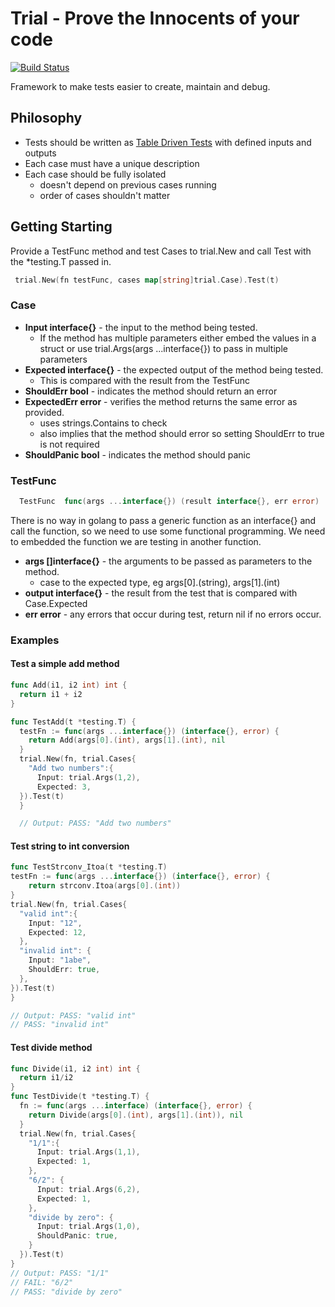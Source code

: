# Trial - Prove the Innocents of your code

[![Build Status](https://travis-ci.com/jbsmith7741/trial.svg?branch=master)](https://travis-ci.com/jbsmith7741/trial)

Framework to make tests easier to create, maintain and debug.

## Philosophy

- Tests should be written as [Table Driven Tests](https://github.com/golang/go/wiki/TableDrivenTests) with defined inputs and outputs
- Each case must have a unique description
- Each case should be fully isolated
  - doesn't depend on previous cases running
  - order of cases shouldn't matter

## Getting Starting

 Provide a TestFunc method and test Cases to trial.New and call Test with the *testing.T passed in.

``` go
 trial.New(fn testFunc, cases map[string]trial.Case).Test(t)
```

### Case

- **Input interface{}** - the input to the method being tested.
  - If the method has multiple parameters either embed the values in a struct or use trial.Args(args ...interface{}) to pass in multiple parameters
- **Expected interface{}** - the expected output of the method being tested.
  - This is compared with the result from the TestFunc
- **ShouldErr bool** - indicates the method should return an error
- **ExpectedErr error** - verifies the method returns the same error as provided.
  - uses strings.Contains to check
  - also implies that the method should error so setting ShouldErr to true is not required
- **ShouldPanic bool** - indicates the method should panic

### TestFunc

``` go
  TestFunc  func(args ...interface{}) (result interface{}, err error)
```

There is no way in golang to pass a generic function as an interface{} and call the function, so we need to use some functional programming. We need to embedded the function we are testing in another function.

- **args []interface{}** - the arguments to be passed as parameters to the method.
  - case to the expected type, eg args[0].(string), args[1].(int)
- **output interface{}** - the result from the test that is compared with Case.Expected
- **err error** - any errors that occur during test, return nil if no errors occur.

### Examples

#### Test a simple add method

``` go
func Add(i1, i2 int) int {
  return i1 + i2
}

func TestAdd(t *testing.T) {
  testFn := func(args ...interface{}) (interface{}, error) {
    return Add(args[0].(int), args[1].(int), nil
  }
  trial.New(fn, trial.Cases{
    "Add two numbers":{
      Input: trial.Args(1,2),
      Expected: 3,
  }).Test(t)
  }

  // Output: PASS: "Add two numbers"
```

#### Test string to int conversion

``` go
func TestStrconv_Itoa(t *testing.T)
testFn := func(args ...interface{}) (interface{}, error) {
    return strconv.Itoa(args[0].(int))
}
trial.New(fn, trial.Cases{
  "valid int":{
    Input: "12",
    Expected: 12,
  },
  "invalid int": {
    Input: "1abe",
    ShouldErr: true,
  },
}).Test(t)
}

// Output: PASS: "valid int"
// PASS: "invalid int"
```

#### Test divide method

``` go
func Divide(i1, i2 int) int {
  return i1/i2
}
func TestDivide(t *testing.T) {
  fn := func(args ...interface) (interface{}, error) {
    return Divide(args[0].(int), args[1].(int)), nil
  }
  trial.New(fn, trial.Cases{
    "1/1":{
      Input: trial.Args(1,1),
      Expected: 1,
    },
    "6/2": {
      Input: trial.Args(6,2),
      Expected: 1,
    },
    "divide by zero": {
      Input: trial.Args(1,0),
      ShouldPanic: true,
    }
  }).Test(t)
}
// Output: PASS: "1/1"
// FAIL: "6/2"
// PASS: "divide by zero"
```
